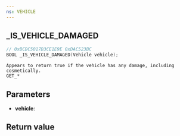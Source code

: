 ```yaml
---
ns: VEHICLE
---
```

## _IS_VEHICLE_DAMAGED

```c
// 0xBCDC5017D3CE1E9E 0xDAC523BC
BOOL _IS_VEHICLE_DAMAGED(Vehicle vehicle);
```

```
Appears to return true if the vehicle has any damage, including cosmetically.
GET_*
```

## Parameters
* **vehicle**: 

## Return value
